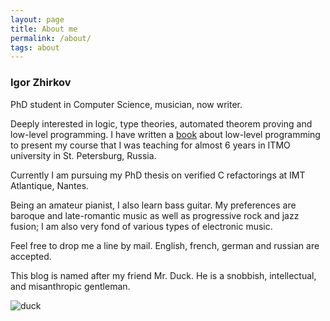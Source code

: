 ```yaml
---
layout: page
title: About me
permalink: /about/
tags: about
---
```



### Igor Zhirkov

PhD student in Computer Science, musician, now writer.

Deeply interested in logic, type theories, automated theorem proving and low-level programming. I have written a [book](http://amazon.com/Low-Level-Programming-Assembly-Execution-Architecture/dp/1484224027) about low-level programming to present my course that I was teaching for almost 6 years in ITMO university in St. Petersburg, Russia.  

Currently I am pursuing my PhD thesis on verified C refactorings at IMT Atlantique, Nantes.


Being an amateur pianist, I also learn bass guitar. My preferences are baroque and late-romantic music as well as progressive rock and jazz fusion; I am also very fond of various types of electronic music.  

Feel free to drop me a line by mail. English, french, german and russian are accepted.

This blog is named after my friend Mr. Duck. He is a snobbish, intellectual, and misanthropic gentleman.

![duck](../images/bigduck.png) 
